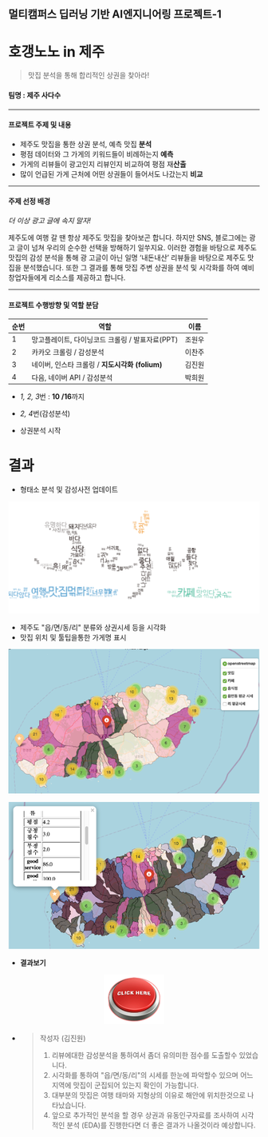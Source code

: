 ## 멀티캠퍼스 딥러닝 기반 AI엔지니어링 프로젝트-1

# 호갱노노 in 제주

> 맛집 분석을 통해 합리적인 상권을 찾아라!



#### 팀명 : 제주 사다수

---

#### 프로젝트 주제 및 내용

- 제주도 맛집을 통한 상권 분석, 예측 맛집 **분석**
- 평점 데이터와 그 가게의 키워드들이 비례하는지 **예측**
- 가게의 리뷰들이 광고인지 리뷰인지 비교하여 평점 재**산출**
- 많이 언급된 가게 근처에 어떤 상권들이 들어서도 나갔는지 **비교**

---

#### 주제 선정 배경

*더 이상 광고 글에 속지 말자!*

제주도에 여행 갈 땐 항상 제주도 맛집을 찾아보곤 합니다. 
 하지만 SNS, 블로그에는 광고 글이 넘쳐 우리의 순수한 선택을 방해하기 일쑤지요. 
 이러한 경험을 바탕으로 제주도 맛집의 감성 분석을 통해 광 고글이 아닌 일명 ‘내돈내산’ 리뷰들을 바탕으로 제주도 맛집을 분석했습니다.
 또한 그 결과를 통해 맛집 주변 상권을 분석 및 시각화를 하여 예비 창업자들에게 리소스를 제공하고 합니다.

---

#### 프로젝트 수행방향 및 역할 분담

| 순번 | 역할                            | 이름   |
| ---- | ------------------------------- | ------ |
| 1    | 망고플레이트, 다이닝코드 크롤링 / 발표자료(PPT) | 조원우 |
|2|카카오 크롤링 / 감성분석|이찬주|
|3|네이버, 인스타 크롤링 / **지도시각화 (folium)**|김진원|
|4|다음, 네이버 API / 감성분석|박희원|

- *1, 2, 3*번 : **10 /16**까지

- *2, 4*번(감성분석) 

- 상권분석 시작



# 결과

- 형태소 분석 및 감성사전 업데이트

![jeju_wordcloud](README.assets/jeju_wordcloud.png)

- 제주도 "읍/면/동/리" 분류와 상권시세 등을 시각화
- 맛집 위치 및 툴팁을통한 가게명 표시

![jeju1](README.assets/jeju1.png)

![jeju2](README.assets/jeju2.png)

- **결과보기**

<p align = "center"><a href="https://htmlpreview.github.io/?https://github.com/jw0831/Multicampus/blob/main/4.호갱노노in제주/visual_jeju.html" title="visualize_jeju"><img src="README.assets/clickbutton.gif" width="120" height="100"></a></p>

- > 작성자 (김진원)
  >
  > 1. 리뷰에대한 감성분석을 통하여서 좀더 유의미한 점수를 도출할수 있었습니다.
  > 2. 시각화를 통하여 "읍/면/동/리"의 시세를 한눈에 파악할수 있으며 어느 지역에 맛집이 군집되어 있는지 확인이 가능합니다.
  > 3. 대부분의 맛집은 여행 태마와 지형상의 이유로 해안에 위치한것으로 나타났습니다.
  > 4. 앞으로 추가적인 분석을 할 경우 상권과 유동인구자료를 조사하여 시각적인 분석 (EDA)를 진행한다면 더 좋은 결과가 나올것이라 예상합니다.

